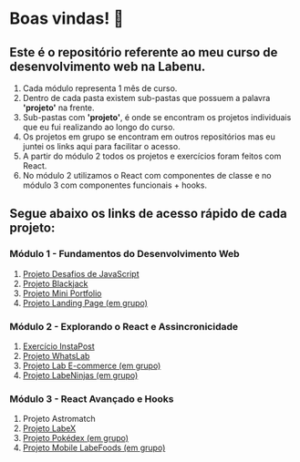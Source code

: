 # Boas vindas! 👋

## Este é o repositório referente ao meu curso de desenvolvimento web na Labenu.

1. Cada módulo representa 1 mês de curso. 
2. Dentro de cada pasta existem sub-pastas que possuem a palavra **'projeto'** na frente. 
3. Sub-pastas com **'projeto'**, é onde se encontram os projetos individuais que eu fui realizando ao longo do curso.
4. Os projetos em grupo se encontram em outros repositórios mas eu juntei os links aqui para facilitar o acesso.
5. A partir do módulo 2 todos os projetos e exercícios foram feitos com React.
6. No módulo 2 utilizamos o React com componentes de classe e no módulo 3 com componentes funcionais + hooks.

## Segue abaixo os links de acesso rápido de cada projeto:

### Módulo 1 - Fundamentos do Desenvolvimento Web

1. [Projeto Desafios de JavaScript](https://github.com/davidshenrique/labenu/tree/master/modulo1/projeto-lista-js)
2. [Projeto Blackjack](https://github.com/davidshenrique/labenu/tree/master/modulo1/projeto-blackjack)
3. [Projeto Mini Portfolio](https://github.com/davidshenrique/labenu/tree/master/modulo1/projeto-portfolio)
4. [Projeto Landing Page (em grupo)](https://github.com/future4code/Alves-landing-page4)

### Módulo 2 - Explorando o React e Assincronicidade

1. [Exercício InstaPost](https://github.com/davidshenrique/labenu/tree/master/modulo2/estados-insta4)
2. [Projeto WhatsLab](https://github.com/davidshenrique/labenu/tree/master/modulo2/projeto-whatslab)
3. [Projeto Lab E-commerce (em grupo)](https://github.com/future4code/Alves-labe-commerce4)
4. [Projeto LabeNinjas (em grupo)](https://github.com/future4code/Alves-labe-ninja2)

### Módulo 3 - React Avançado e Hooks

1. Projeto Astromatch
2. [Projeto LabeX](https://github.com/davidshenrique/labenu/tree/master/modulo3/projeto-labex)
3. [Projeto Pokédex (em grupo)](https://github.com/future4code/Alves-pokedex12)
4. [Projeto Mobile LabeFoods (em grupo)](https://github.com/future4code/Alves-labe-food8)
